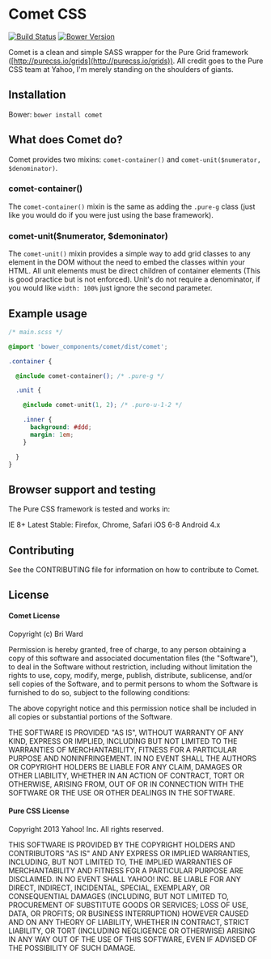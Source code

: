 # Comet CSS

[![Build Status](https://travis-ci.org/briward/comet.svg?branch=master)](https://travis-ci.org/briward/comet) [![Bower Version](https://img.shields.io/badge/bower-v0.0.6-yellow.svg)](https://travis-ci.org/briward/comet)

Comet is a clean and simple SASS wrapper for the Pure Grid framework ([http://purecss.io/grids](http://purecss.io/grids)). All credit goes to the Pure CSS team at Yahoo, I'm merely standing on the shoulders of giants.

## Installation

Bower: `bower install comet`

## What does Comet do?

Comet provides two mixins: `comet-container()` and `comet-unit($numerator, $denominator)`. 

### comet-container()

The `comet-container()` mixin is the same as adding the `.pure-g` class (just like you would do if you were just using the base framework).

### comet-unit($numerator, $demoninator)

The `comet-unit()` mixin provides a simple way to add grid classes to any element in the DOM without the need to embed the classes within your HTML. All unit elements must be direct children of container elements (This is good practice but is not enforced). Unit's do not require a denominator, if you would like `width: 100%` just ignore the second parameter.

## Example usage

```css
/* main.scss */

@import 'bower_components/comet/dist/comet';

.container {

  @include comet-container(); /* .pure-g */

  .unit {

    @include comet-unit(1, 2); /* .pure-u-1-2 */

    .inner {
      background: #ddd;
      margin: 1em;
    }

  }
}
```

## Browser support and testing

The Pure CSS framework is tested and works in:

IE 8+
Latest Stable: Firefox, Chrome, Safari
iOS 6-8
Android 4.x

## Contributing

See the CONTRIBUTING file for information on how to contribute to Comet.

## License

#### Comet License

Copyright (c) Bri Ward

Permission is hereby granted, free of charge, to any person obtaining a copy of this software and associated documentation files (the "Software"), to deal in the Software without restriction, including without limitation the rights to use, copy, modify, merge, publish, distribute, sublicense, and/or sell copies of the Software, and to permit persons to whom the Software is furnished to do so, subject to the following conditions:

The above copyright notice and this permission notice shall be included in all copies or substantial portions of the Software.

THE SOFTWARE IS PROVIDED "AS IS", WITHOUT WARRANTY OF ANY KIND, EXPRESS OR IMPLIED, INCLUDING BUT NOT LIMITED TO THE WARRANTIES OF MERCHANTABILITY, FITNESS FOR A PARTICULAR PURPOSE AND NONINFRINGEMENT. IN NO EVENT SHALL THE AUTHORS OR COPYRIGHT HOLDERS BE LIABLE FOR ANY CLAIM, DAMAGES OR OTHER LIABILITY, WHETHER IN AN ACTION OF CONTRACT, TORT OR OTHERWISE, ARISING FROM, OUT OF OR IN CONNECTION WITH THE SOFTWARE OR THE USE OR OTHER DEALINGS IN THE SOFTWARE.

#### Pure CSS License

Copyright 2013 Yahoo! Inc. All rights reserved.

THIS SOFTWARE IS PROVIDED BY THE COPYRIGHT HOLDERS AND CONTRIBUTORS "AS IS" AND ANY EXPRESS OR IMPLIED WARRANTIES, INCLUDING, BUT NOT LIMITED TO, THE IMPLIED WARRANTIES OF MERCHANTABILITY AND FITNESS FOR A PARTICULAR PURPOSE ARE DISCLAIMED. IN NO EVENT SHALL YAHOO! INC. BE LIABLE FOR ANY DIRECT, INDIRECT, INCIDENTAL, SPECIAL, EXEMPLARY, OR CONSEQUENTIAL DAMAGES (INCLUDING, BUT NOT LIMITED TO, PROCUREMENT OF SUBSTITUTE GOODS OR SERVICES; LOSS OF USE, DATA, OR PROFITS; OR BUSINESS INTERRUPTION) HOWEVER CAUSED AND ON ANY THEORY OF LIABILITY, WHETHER IN CONTRACT, STRICT LIABILITY, OR TORT (INCLUDING NEGLIGENCE OR OTHERWISE) ARISING IN ANY WAY OUT OF THE USE OF THIS SOFTWARE, EVEN IF ADVISED OF THE POSSIBILITY OF SUCH DAMAGE.